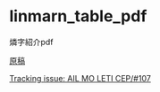 # linmarn_table_pdf
燐字紹介pdf

[原稿](https://docs.google.com/spreadsheets/d/1NMRpE7smOoGtWNOtNVoU3RrmXm5I8aTLIqV21uqzuiw/edit#gid=0)

[Tracking issue: AIL MO LETI CEP/#107](https://github.com/AIL-MO-LETI-CEP/issues/issues/107)
